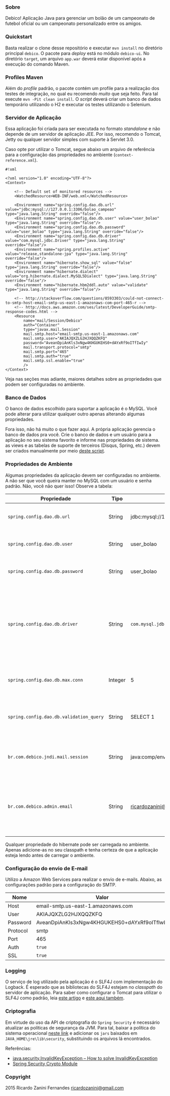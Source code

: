 ### Sobre ###

Debico! Aplicação Java para gerenciar um bolão de um campeonato de futebol oficial ou um campeonato personalizado entre os amigos.

### Quickstart ###

Basta realizar o clone desse repositório e executar `mvn install` no diretório principal `debico`. O pacote para *deploy* está no módulo `debico-ui`. No diretório `target`, um arquivo `app.war` deverá estar disponível após a execução do comando Maven.

### Profiles Maven ###

Além do *profile* padrão, o pacote contém um profile para a realização dos testes de integração, no qual eu recomendo _muito_ que seja feito. Para tal execute `mvn -Pit clean install`. O *script* deverá criar um banco de dados temporário utilizando o H2 e executar os testes utilizando o Selenium.

### Servidor de Aplicação ###

Essa aplicação foi criada para ser executada no formato *standalone* e não depende de um servidor de aplicação JEE. Por isso, recomendo o Tomcat, Jetty ou qualquer servidor simples com suporte à Servlet 3.0.

Caso opte por utilizar o Tomcat, segue abaixo um arquivo de referência para a configuração das propriedades no ambiente (`context-reference.xml`).

```
#!xml

<?xml version="1.0" encoding="UTF-8"?>
<Context>

    <!-- Default set of monitored resources -->
    <WatchedResource>WEB-INF/web.xml</WatchedResource>

    <Environment name="spring.config.dao.db.url" value="jdbc:mysql://127.0.0.1:3306/bolao_campeao" type="java.lang.String" override="false"/>
    <Environment name="spring.config.dao.db.user" value="user_bolao" type="java.lang.String" override="false"/>
    <Environment name="spring.config.dao.db.password" value="user_bolao" type="java.lang.String" override="false"/>
    <Environment name="spring.config.dao.db.driver" value="com.mysql.jdbc.Driver" type="java.lang.String" override="false"/>
    <Environment name="spring.profiles.active" value="release,standalone-jpa" type="java.lang.String" override="false"/>
    <Environment name="hibernate.show_sql" value="false" type="java.lang.String" override="false"/>
    <Environment name="hibernate.dialect" value="org.hibernate.dialect.MySQL5Dialect" type="java.lang.String" override="false"/>
    <Environment name="hibernate.hbm2ddl.auto" value="validate" type="java.lang.String" override="false"/>

    <!-- http://stackoverflow.com/questions/8593303/could-not-connect-to-smtp-host-email-smtp-us-east-1-amazonaws-com-port-465-r -->
    <!-- http://docs.aws.amazon.com/ses/latest/DeveloperGuide/smtp-response-codes.html -->
    <Resource 
		name="mail/Session/Debico" 
		auth="Container" 
		type="javax.mail.Session" 
		mail.smtp.host="email-smtp.us-east-1.amazonaws.com"
		mail.smtp.user="AKIAJQXZLG2HJXQQZKFQ"
		password="AveanDpiAnKls3xNgw4KHGUKEHS0+dAYxRf9oITfIwIy"
		mail.transport.protocol="smtp"
		mail.smtp.port="465"
		mail.smtp.auth="true"
		mail.smtp.ssl.enable="true"
		/>
</Context>
```
Veja nas seções mas adiante, maiores detalhes sobre as propriedades que podem ser configuradas no ambiente.

### Banco de Dados ###

O banco de dados escolhido para suportar a aplicação é o MySQL. Você pode alterar para utilizar qualquer outro apenas alterando algumas propriedades.

Fora isso, não há muito o que fazer aqui. A própria aplicação gerencia o banco de dados pra você. Crie o banco de dados e um usuário para a aplicação no seu sistema favorito e informe nas propriedades de sistema. as views e as tabelas de suporte de terceiros (Disqus, Spring, etc.) devem ser criados manualmente por meio [deste script](https://bitbucket.org/ricardozanini/debico/src/dac4cf90c9fca497822c480758bead31052538c8/debico-core/src/main/resources/sql/db-objects.sql?at=master).

### Propriedades de Ambiente ###

Algumas propriedades da aplicação devem ser configuradas no ambiente. A não ser que você queira manter no MySQL com um usuário e senha padrão. Não, você não quer isso! Observe a tabela:

| Propriedade | Tipo | Padrão | Descrição
----------------- | ----- | --------- | ------------
| `spring.config.dao.db.url` | String | jdbc\:mysql\://127.0.0.1:3306/bolao_campeao | URL de conexão com o banco de dados
| `spring.config.dao.db.user` | String | user_bolao | Nome do usuário do banco de dados.
| `spring.config.dao.db.password` | String | user_bolao | Senha do usuário do banco de dados.
| `spring.config.dao.db.driver` | String | `com.mysql.jdbc.Driver` | Nome do driver JDBC do banco de dados. Caso altere o tipo do banco, não esquecer de adicionar o *driver* no *classpath* do servidor de aplicação.
| `spring.config.dao.db.max.conn` | Integer | 5 | Tamanho do *pool* inicial de conexão do banco de dados.
| `spring.config.dao.db.validation_query` | String | SELECT 1 | *Query* para realizar a validação da conexão com o banco de dados.
| `br.com.debico.jndi.mail.session` | String | java\:comp/env/mail/Session/Debico | Nome do JNDI da sessão de e-mail do servidor de aplicação.
| `br.com.debico.admin.email` | String | ricardozanini@gmail.com | E-mail do administrador do sistema. Aquele cara que vai receber as reclamações do formulário de contato. :)

Qualquer propriedade do hibernate pode ser carregada no ambiente. Apenas adicione-as no seu classpath e tenha certeza de que a aplicação esteja lendo antes de carregar o ambiente.

### Configuração do envio de E-mail ###

Utilizo a Amazon Web Services para realizar o envio de e-mails. Abaixo, as configurações padrão para a configuração do SMTP.

| Nome | Valor |
| ------- | ------- |
| Host   | email-smtp.us-east-1.amazonaws.com
| User   | AKIAJQXZLG2HJXQQZKFQ
| Password | AveanDpiAnKls3xNgw4KHGUKEHS0+dAYxRf9oITfIwIy
| Protocol | smtp
| Port | 465
| Auth | `true`
| SSL | `true`

### Logging ###

O serviço de log utilizado pela aplicação é o SLF4J com implementação do Logback. É esperado que as bibliotecas do SLF4J estejam no *classpath* do servidor de aplicação. Para saber como configurar o Tomcat para utilizar o SLF4J como padrão, leia [este artigo](http://adfinmunich.blogspot.com.br/2012/03/how-to-configure-tomcat-to-use-slf4j.html) e [este aqui também](http://stackoverflow.com/questions/8012595/tomcat-logging-with-slf4j-and-log4j). 

### Criptografia ###

Em virtude do uso da API de criptografia do `Spring Security` é necessário atualizar as políticas de segurança da JVM. Para tal, baixar a política do sistema operacional [neste link](http://tinyurl.com/m65q5ax) e adicionar os `jars` baixados em `JAVA_HOME\jre\lib\security`, substituindo os arquivos lá encontrados.

Referências:

* [java.security.InvalidKeyException – How to solve InvalidKeyException](http://examples.javacodegeeks.com/core-java/security/invalidkeyexception/java-security-invalidkeyexception-how-to-solve-invalidkeyexception/)
* [Spring Security Crypto Module](http://docs.spring.io/spring-security/site/docs/current/reference/html/crypto.html)

### Copyright ###

2015
Ricardo Zanini Fernandes
ricardozanini@gmail.com